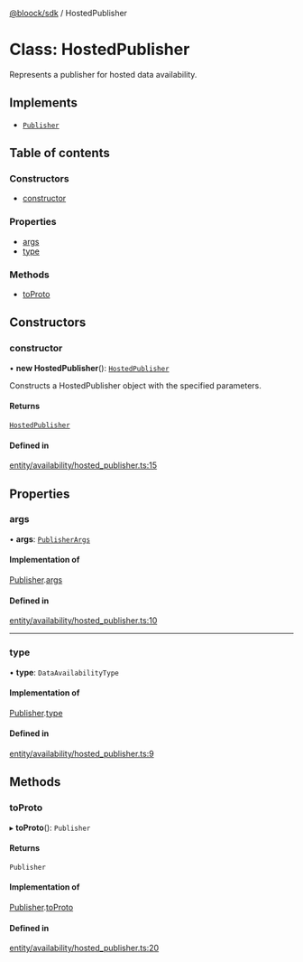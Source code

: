 [@bloock/sdk](../index.md) / HostedPublisher

# Class: HostedPublisher

Represents a publisher for hosted data availability.

## Implements

- [`Publisher`](../interfaces/Publisher.md)

## Table of contents

### Constructors

- [constructor](HostedPublisher.md#constructor)

### Properties

- [args](HostedPublisher.md#args)
- [type](HostedPublisher.md#type)

### Methods

- [toProto](HostedPublisher.md#toproto)

## Constructors

### constructor

• **new HostedPublisher**(): [`HostedPublisher`](HostedPublisher.md)

Constructs a HostedPublisher object with the specified parameters.

#### Returns

[`HostedPublisher`](HostedPublisher.md)

#### Defined in

[entity/availability/hosted_publisher.ts:15](https://github.com/bloock/bloock-sdk/blob/10b1e90/languages/js/src/entity/availability/hosted_publisher.ts#L15)

## Properties

### args

• **args**: [`PublisherArgs`](PublisherArgs.md)

#### Implementation of

[Publisher](../interfaces/Publisher.md).[args](../interfaces/Publisher.md#args)

#### Defined in

[entity/availability/hosted_publisher.ts:10](https://github.com/bloock/bloock-sdk/blob/10b1e90/languages/js/src/entity/availability/hosted_publisher.ts#L10)

___

### type

• **type**: `DataAvailabilityType`

#### Implementation of

[Publisher](../interfaces/Publisher.md).[type](../interfaces/Publisher.md#type)

#### Defined in

[entity/availability/hosted_publisher.ts:9](https://github.com/bloock/bloock-sdk/blob/10b1e90/languages/js/src/entity/availability/hosted_publisher.ts#L9)

## Methods

### toProto

▸ **toProto**(): `Publisher`

#### Returns

`Publisher`

#### Implementation of

[Publisher](../interfaces/Publisher.md).[toProto](../interfaces/Publisher.md#toproto)

#### Defined in

[entity/availability/hosted_publisher.ts:20](https://github.com/bloock/bloock-sdk/blob/10b1e90/languages/js/src/entity/availability/hosted_publisher.ts#L20)
